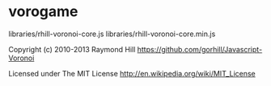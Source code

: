# vorogame
libraries/rhill-voronoi-core.js libraries/rhill-voronoi-core.min.js

Copyright (c) 2010-2013 Raymond Hill https://github.com/gorhill/Javascript-Voronoi

Licensed under The MIT License http://en.wikipedia.org/wiki/MIT_License